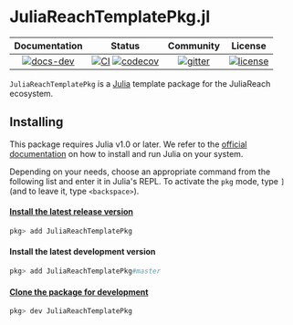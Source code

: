 # JuliaReachTemplatePkg.jl

| **Documentation** | **Status** | **Community** | **License** |
|:-----------------:|:----------:|:-------------:|:-----------:|
| [![docs-dev][dev-img]][dev-url] | [![CI][ci-img]][ci-url] [![codecov][cov-img]][cov-url] | [![gitter][chat-img]][chat-url] | [![license][lic-img]][lic-url] |

[dev-img]: https://img.shields.io/badge/docs-latest-blue.svg
[dev-url]: https://juliareach.github.io/JuliaReachTemplatePkg.jl/dev/
[ci-img]: https://github.com/JuliaReach/JuliaReachTemplatePkg.jl/workflows/CI/badge.svg
[ci-url]: https://github.com/JuliaReach/JuliaReachTemplatePkg.jl/actions/workflows/ci.yml
[cov-img]: https://codecov.io/github/JuliaReach/JuliaReachTemplatePkg.jl/coverage.svg
[cov-url]: https://app.codecov.io/github/JuliaReach/JuliaReachTemplatePkg.jl
[chat-img]: https://img.shields.io/badge/zulip-join_chat-brightgreen.svg
[chat-url]: https://julialang.zulipchat.com/#narrow/stream/278609-juliareach
[lic-img]: https://img.shields.io/github/license/mashape/apistatus.svg
[lic-url]: https://github.com/JuliaReach/JuliaReachTemplatePkg.jl/blob/master/LICENSE

`JuliaReachTemplatePkg` is a [Julia](http://julialang.org) template package for
the JuliaReach ecosystem.

## Installing

This package requires Julia v1.0 or later.
We refer to the [official documentation](https://julialang.org/downloads) on how
to install and run Julia on your system.

Depending on your needs, choose an appropriate command from the following list
and enter it in Julia's REPL.
To activate the `pkg` mode, type `]` (and to leave it, type `<backspace>`).

#### [Install the latest release version](https://julialang.github.io/Pkg.jl/v1/managing-packages/#Adding-registered-packages-1)

```julia
pkg> add JuliaReachTemplatePkg
```

#### Install the latest development version

```julia
pkg> add JuliaReachTemplatePkg#master
```

#### [Clone the package for development](https://julialang.github.io/Pkg.jl/v1/managing-packages/#Developing-packages-1)

```julia
pkg> dev JuliaReachTemplatePkg
```
